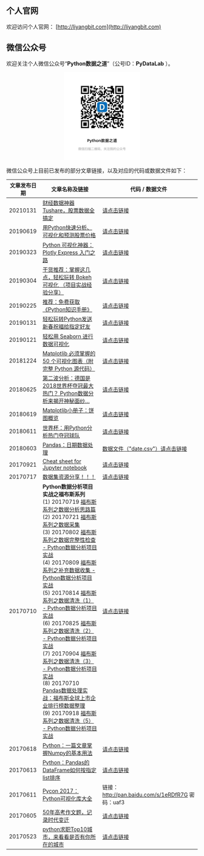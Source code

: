 
## 个人官网

欢迎访问个人官网： [http://liyangbit.com](http://liyangbit.com)

## 微信公众号

欢迎关注个人微信公众号“**Python数据之道**”（公号ID：**PyDataLab** ）。

<div align="center">
    <img src="./02photo/QR-Python数据知道.jpg" width="200"/>
</div>

微信公众号上目前已发布的部分文章链接，以及对应的代码或数据文件如下：

|文章发布日期|文章名称及链接|代码 / 数据文件|
|-------|---------|---------|
|20210131|[财经数据神器 Tushare，股票数据全搞定](http://liyangbit.com/)|[请点击链接](https://github.com/liyangbit/PyDataRoad/tree/master/comprehensive/Tushare)|
|20190619|[用Python快速分析、可视化和预测股票价格]([用Python快速分析和预测股票价格](https://mp.weixin.qq.com/s/fVN4ImUd4xDszJOKecwIhg))|[请点击链接](https://github.com/liyangbit/PyDataRoad/tree/master/projects/Stock-prediction-with-Python)|
|20190323|[Python 可视化神器：Plotly Express 入门之路](http://liyangbit.com/pythonvisualization/Plotly-Express-introduction-cn/)|[请点击链接](https://github.com/liyangbit/PyDataRoad/tree/master/comprehensive/Plotly-Express-Introducing)|
|20190304|[干货推荐：掌握这几点，轻松玩转 Bokeh 可视化 （项目实战经验分享）](http://liyangbit.com/pythonvisualization/Bokeh-Data-Visualization/)|[请点击链接](https://github.com/liyangbit/PyDataRoad/tree/master/comprehensive/Bokeh-data-visualization)|
|20190225|[推荐：免费获取《Python知识手册》](http://liyangbit.com/python-knowledge-handbook/)|[请点击链接](https://github.com/liyangbit/Python-Knowledge-Handbook)|
|20190131|[轻松玩转Python发送新春祝福给指定好友](http://liyangbit.com/comprehensive/wechat-msg-sent/)|[请点击链接](https://github.com/liyangbit/PyDataRoad/tree/master/comprehensive/wechat-msg-send)|
|20190121|[轻松用 Seaborn 进行数据可视化](http://liyangbit.com/pythonvisualization/Data-Visualization-with-Seaborn/)|[请点击链接](https://github.com/liyangbit/PyDataRoad/tree/master/comprehensive/Seaborn-data-visualization)|
|20181224|[Matplotlib 必须掌握的 50 个可视化图表（附完整 Python 源代码）](http://liyangbit.com/pythonvisualization/matplotlib-top-50-visualizations/)|[请点击链接](https://github.com/liyangbit/PyDataRoad/tree/master/projects/matplotlib-top-50-visualizations)|
|20180625|[第二波分析：德国是2018世界杯夺冠最大热门？ Python数据分析来揭开神秘面纱…](http://liyangbit.com/projects/projects-world-cup-predict-2nd-post/)|[请点击链接](https://github.com/liyangbit/PyDataRoad/tree/master/projects/football-world-cup)|
|20180619|[Matplotlib小册子：饼图概览](http://mp.weixin.qq.com/s?__biz=MzI2NjY5NzI0NA==&mid=2247484694&idx=1&sn=c48c2013e1035153e9bba98b8db9ee51&chksm=ea8b6a65ddfce37399d293d2730899da3167d0ab0aba33e078bef4ecbbcf75735728f1de1fb8#rd)|[请点击链接](https://github.com/liyangbit/PyDataRoad/tree/master/comprehensive/matplotlib-pie)|
|20180611|[世界杯：用Python分析热门夺冠球队](http://liyangbit.com/projects/projects-world-cup-top3-predict/)|[请点击链接](https://github.com/liyangbit/PyDataRoad/tree/master/projects/football-world-cup)|
|20180603|[Pandas：日期数据处理](http://mp.weixin.qq.com/s?__biz=MzI2NjY5NzI0NA==&mid=2247484626&idx=1&sn=35ab4f1a120d66170f564b7547c481da&chksm=ea8b6ba1ddfce2b7e401aeff2b66d2e79f4b89c47d08d14d6d501594178adf0b25cb0d6d9317&scene=21#wechat_redirect)|[数据文件（"date.csv"）请点击链接](https://github.com/liyangbit/PyDataRoad/tree/master/01data)|
|20170921|[Cheat sheet for Jupyter notebook](http://mp.weixin.qq.com/s?__biz=MzI2NjY5NzI0NA==&mid=2247484189&idx=1&sn=0d7f064d6c48dad3d78b571735849fe7&chksm=ea8b6c6eddfce578a0429dda924f28ea57a38de3ab3b16565144bd6981fc7a39b292de1f7723&scene=21#wechat_redirect)|[请点击链接](https://github.com/liyangbit/PyDataRoad/tree/master/comprehensive/cheat-sheet)|
|20170717|[数据集资源分享！！！](http://mp.weixin.qq.com/s?__biz=MzI2NjY5NzI0NA==&mid=2247483972&idx=1&sn=6f59757fba7fd64df759f1cc4d63691d&chksm=ea8b6d37ddfce4215417691c6cd299b1bf4dcc8f2e3c22a6b608ff3f462655307d3a378007dd&scene=21#wechat_redirect)|[请点击链接](https://github.com/liyangbit/PyDataRoad/tree/master/comprehensive/dataset)|
|20170710| **Python数据分析项目实战之福布斯系列** <br> (1) 20170719 [福布斯系列之数据分析思路篇](http://mp.weixin.qq.com/s?__biz=MzI2NjY5NzI0NA==&mid=2247483983&idx=1&sn=949d01b3917605084e4aed47737b3260&chksm=ea8b6d3cddfce42aa3a5b9b4bfd7c5b71b04ee9f4cc43dab0ebb1dead18897920901d17180c5&scene=21#wechat_redirect) <br> (2) 20170721 [福布斯系列之数据采集](http://mp.weixin.qq.com/s?__biz=MzI2NjY5NzI0NA==&mid=2247483984&idx=1&sn=7ab4e0cfa75bb6fea553b9c4837d7283&chksm=ea8b6d23ddfce435f65b9a3a808d43bdeee3a1343a00ae6f70f98335a3604db02a60e40af72f&scene=21#wechat_redirect) <br> (3) 20170802 [福布斯系列之数据完整性检查 - Python数据分析项目实战](http://mp.weixin.qq.com/s?__biz=MzI2NjY5NzI0NA==&mid=2247484019&idx=1&sn=b75fa8c5378c90f20ee68f6439ef88b7&chksm=ea8b6d00ddfce41668c74233eb14e273b4310371a3755141773f397ec26ded4ffebb65026b1d&scene=21#wechat_redirect) <br> (4) 20170809 [福布斯系列之补充数据收集 - Python数据分析项目实战](http://mp.weixin.qq.com/s?__biz=MzI2NjY5NzI0NA==&mid=2247484031&idx=1&sn=20374dc68a4d038cf878c6184d3fd1dd&chksm=ea8b6d0cddfce41a8a19fd16abfd1d1c8f102089b3021d337b6d0eb49abe938a4a26943fe102&scene=21#wechat_redirect) <br> (5) 20170814 [福布斯系列之数据清洗（1） - Python数据分析项目实战](http://mp.weixin.qq.com/s?__biz=MzI2NjY5NzI0NA==&mid=2247484067&idx=1&sn=955df45c829b6f9d8092fda5234b5566&chksm=ea8b6dd0ddfce4c66bf1ec45122493f2a719aef4eafdede2ed34ca29d9565534bda7bd4a53ad&scene=21#wechat_redirect) <br> (6) 20170825 [福布斯系列之数据清洗（2） - Python数据分析项目实战](http://mp.weixin.qq.com/s?__biz=MzI2NjY5NzI0NA==&mid=2247484080&idx=1&sn=6a61e4e57236a2ee96c494473cf87e36&chksm=ea8b6dc3ddfce4d5654421e7a501bf65dc131dcce33c4a7336d9e4928770725e79ef9e764954&scene=21#wechat_redirect)<br> (7) 20170904 [福布斯系列之数据清洗（3） - Python数据分析项目实战](http://mp.weixin.qq.com/s?__biz=MzI2NjY5NzI0NA==&mid=2247484104&idx=1&sn=0fcc6923f50f95f8d16be50bd933f87c&chksm=ea8b6dbbddfce4ad91b394818e20a8ae9a92ed8b0c8b9d14da84cc0b76f228aa7415adde8209&scene=21#wechat_redirect)<br> (8) 20170710 [Pandas数据处理实战：福布斯全球上市企业排行榜数据整理](http://mp.weixin.qq.com/s?__biz=MzI2NjY5NzI0NA==&mid=2247483960&idx=1&sn=4f3bc2b8f7dcbe7883c1493440c6daa4&chksm=ea8b6d4bddfce45d2c0d2de3561a7728b3b39b5914c2752ac9d255bbef95c4b995dd45892c97&scene=21#wechat_redirect)<br> (9) 20170918 [福布斯系列之数据清洗（5） - Python数据分析项目实战](http://mp.weixin.qq.com/s?__biz=MzI2NjY5NzI0NA==&mid=2247484170&idx=1&sn=9865ff152cb7d990cd8fbb1dff6cbc88&chksm=ea8b6c79ddfce56f10e5b60b653c3693f3a806df7112bafe709b62e18db76504792818ae3f09&scene=21#wechat_redirect) | [请点击链接](https://github.com/liyangbit/forbes_global2000)|
|20170618|[Python：一篇文章掌握Numpy的基本用法](http://mp.weixin.qq.com/s?__biz=MzI2NjY5NzI0NA==&mid=2247483867&idx=1&sn=6cafddd7868d4bfd6d2fbc2426cdae9a&chksm=ea8b6ea8ddfce7be7fe108fcc18ad945742f64657007a85805fe8b9ffcb660ae5ab3e3b2f147&scene=21#wechat_redirect)|[请点击链接](https://github.com/liyangbit/PyDataRoad/tree/master/comprehensive/numpy_basic)|
|20170613|[Python：Pandas的DataFrame如何按指定list排序](http://mp.weixin.qq.com/s?__biz=MzI2NjY5NzI0NA==&mid=2247483844&idx=1&sn=f28c73669806a0a21b04bfbbe9eda8a6&chksm=ea8b6eb7ddfce7a155a2528e518891c4b88e80887e681c962d6bd7ce67a3172e8b85aa7585d2&scene=21#wechat_redirect)|[请点击链接](https://github.com/liyangbit/PyDataRoad/tree/master/comprehensive/pandas_df_sortby_custom_list)|
|20170611|[Pycon 2017： Python可视化库大全](http://mp.weixin.qq.com/s?__biz=MzI2NjY5NzI0NA==&mid=2247483838&idx=1&sn=975a7aeb05bde37aca473fd8f6c457b1&chksm=ea8b6ecdddfce7dbc2fb6c66e23f57366f1b0ae7fbf749e5c40be3f7142709b6f15d76cd74e6&scene=21#wechat_redirect)|链接：http://pan.baidu.com/s/1eRDfR7G 密码：uaf3|
|20170605|[50年高考作文题，记录时代变迁](http://mp.weixin.qq.com/s?__biz=MzI2NjY5NzI0NA==&mid=2247483805&idx=1&sn=a368eb3528b2c2bd3f7ebceaec467d42&chksm=ea8b6eeeddfce7f832280c26b6cb08dc2daef0059a024276b7807b8e3d8e24af5cf0f72269b4&scene=21#wechat_redirect)|[请点击链接](https://github.com/liyangbit/PyDataRoad/tree/master/projects/gaokaozw)|
|20170523|[python求职Top10城市，来看看是否有你所在的城市](http://mp.weixin.qq.com/s?__biz=MzI2NjY5NzI0NA==&mid=2247483767&idx=1&sn=26f1e8c43084f9e4859031d54148fe33&chksm=ea8b6e04ddfce7125d2463732557e1f4f4655271f745c83149adcf2feb0fbdecd9eb2566a110&scene=21#wechat_redirect)|[请点击链接](https://github.com/liyangbit/PyDataRoad/tree/master/projects/zhilian_analysis)|

<!-- ## 见证成长之路

| <center>知识星球</center> | <center>微信公众号</center> |
| ---------------------------------------- | ---------------------------------------- |
| <img src="./02photo/xingqiu1.jpg" width="400"/> | <img src="./02photo/foot.jpg" width="400"/> | -->
